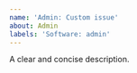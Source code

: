 ```yaml
---
name: 'Admin: Custom issue'
about: Admin
labels: 'Software: admin'
---
```


<!--
## before reporting certifies
1. Please speak English, this is the language everybody of us can speak and write
2. Please take a moment to search that an issue doesn't already exist here https://github.com/palevi67/prest/issues
3. Please give all relevant information below for bug reports, incomplete details will be handled as an invalid report

## Create specific issue
Admin - Bug Report: https://github.com/palevi67/prest/issues/new?template=admin_bug_report.md
Admin - Feature Request: https://github.com/palevi67/prest/issues/new?template=admin_feature_request.md
Admin - Custom: https://github.com/palevi67/prest/issues/new?template=admin_custom.md
-->

A clear and concise description.
